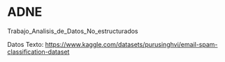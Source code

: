 # ADNE
Trabajo_Analisis_de_Datos_No_estructurados

Datos Texto: https://www.kaggle.com/datasets/purusinghvi/email-spam-classification-dataset
